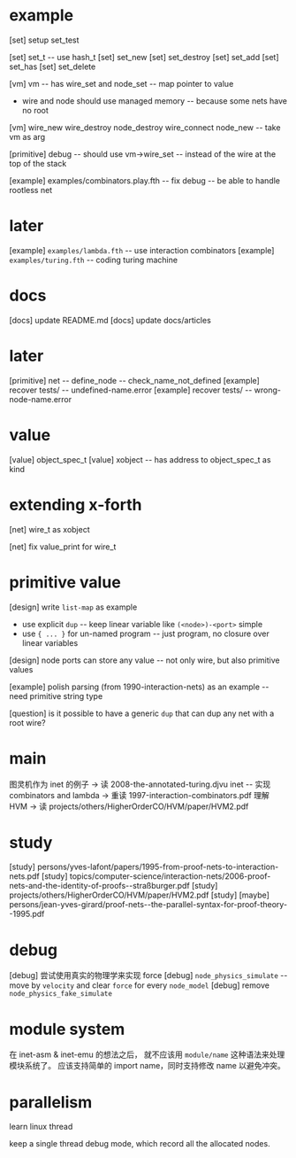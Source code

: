 # example

[set] setup set_test

[set] set_t -- use hash_t
[set] set_new
[set] set_destroy
[set] set_add
[set] set_has
[set] set_delete

[vm] vm -- has wire_set and node_set -- map pointer to value

- wire and node should use managed memory -- because some nets have no root

[vm] wire_new wire_destroy node_destroy wire_connect node_new -- take vm as arg

[primitive] debug -- should use vm->wire_set -- instead of the wire at the top of the stack

[example] examples/combinators.play.fth -- fix debug -- be able to handle rootless net

# later

[example] `examples/lambda.fth` -- use interaction combinators
[example] `examples/turing.fth` -- coding turing machine

# docs

[docs] update README.md
[docs] update docs/articles

# later

[primitive] net -- define_node -- check_name_not_defined
[example] recover tests/ -- undefined-name.error
[example] recover tests/ -- wrong-node-name.error

# value

[value] object_spec_t
[value] xobject -- has address to object_spec_t as kind

# extending x-forth

[net] wire_t as xobject

[net] fix value_print for wire_t

# primitive value

[design] write `list-map` as example

- use explicit `dup` -- keep linear variable like `(<node>)-<port>` simple
- use `{ ... }` for un-named program -- just program, no closure over linear variables

[design] node ports can store any value -- not only wire, but also primitive values

[example] polish parsing (from 1990-interaction-nets) as an example -- need primitive string type

[question] is it possible to have a generic `dup` that can dup any net with a root wire?

# main

图灵机作为 inet 的例子 -> 读 2008-the-annotated-turing.djvu
inet -- 实现 combinators and lambda -> 重读 1997-interaction-combinators.pdf
理解 HVM -> 读 projects/others/HigherOrderCO/HVM/paper/HVM2.pdf

# study

[study] persons/yves-lafont/papers/1995-from-proof-nets-to-interaction-nets.pdf
[study] topics/computer-science/interaction-nets/2006-proof-nets-and-the-identity-of-proofs--straßburger.pdf
[study] projects/others/HigherOrderCO/HVM/paper/HVM2.pdf
[study] [maybe] persons/jean-yves-girard/proof-nets--the-parallel-syntax-for-proof-theory--1995.pdf

# debug

[debug] 尝试使用真实的物理学来实现 force
[debug] `node_physics_simulate` -- move by `velocity` and clear `force` for every `node_model`
[debug] remove `node_physics_fake_simulate`

# module system

在 inet-asm & inet-emu 的想法之后，
就不应该用 `module/name` 这种语法来处理模块系统了。
应该支持简单的 import name，同时支持修改 name 以避免冲突。

# parallelism

learn linux thread

keep a single thread debug mode, which record all the allocated nodes.
